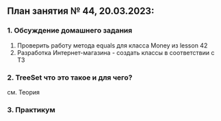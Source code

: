 ## План занятия № 44, 20.03.2023:

### 1. Обсуждение домашнего задания
1. Проверить работу метода equals для класса Money из lesson 42
2. Разработка Интернет-магазина - создать классы в соответствии с ТЗ

### 2. TreeSet что это такое и для чего?
см. Теория


### 3. Практикум







